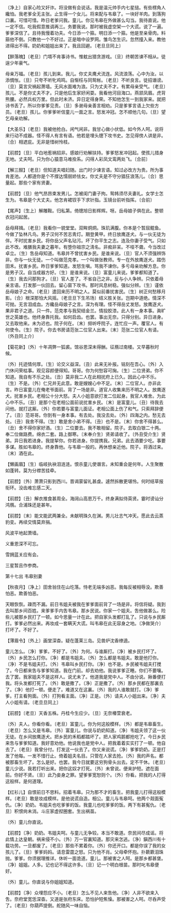 <!-- { "loadSidebar": true } -->
〔净上〕自家心险又奸诈。将没做有会说话。我是温元帅手内七星搥。有些楞角人纔怕。我老爹全无主张。止生得一个女儿。将来配与韦皋了。一块好羊肉。到落狗口裏。可惜可惜。昨日老爹问我。童儿。你见韦皋在外做甚么勾当。我待直说。他一定不信。吃我假意推调再三。务要我说。那时被我虚空架一个大谎。说了一遍。爹爹深信了。且待我慢着功夫。今日添一个箍。明日添一个箍。他是至亲骨肉。料箍他不倒。只教他一个不好过。正是暗中设罗网。雏鸟怎生识。忽然撞入来。教他进得出不得。奶奶和姐姐出来了。我且回避。〔老旦旦同上〕 

【醉落魄】〔老旦〕门壻不肯事诗书。惟躭出猎贪游戏。〔旦〕终朝苦谏不相从。徒逞少年豪气。

母亲万福。〔老旦〕孩儿到来。我儿。你丈夫鹰犬流连。风流浪荡。心中为汝。以添惆怅。〔旦〕只夸不听牝鸡鸣。自惭枉与同鸳帐。〔老旦〕不听良言。徒招谮谤。〔旦〕莫言灾祸起萧墙。无风水面难为浪。只为丈夫不才。有累母亲受气。〔老旦〕孩儿。不是你丈夫不才。只是他后生家好闲耍。我看他河目海口。燕颔凤眉。虎背熊腰。必然兵权万里。但此时未济。异日定得身荣。不知他怎生一到我家来。就把诗书丢了。所以你爹爹见责。〔旦〕多谢母亲善言相劝。只是爹爹言语上欠些方员。〔老旦〕孩儿。你爹爹听信童儿一面之言。怒发冲冠。怎不顺他几句。〔旦〕望乞母亲劝解。 

【大圣乐】〔老旦〕我被他抢白。闲气闲非。我甘心做小伏低。如今外人呵。说将来行动不成器。怪不得人有言有语。他若是埋头牕下攻书史。怎见得傍人讲是非。〔合〕相遮庇。无非是惜树怜枝。

【前腔】〔旦〕平白地惹祸招非。感娘行劝解扶持。爹爹怒发冲冠起。使孩儿措身无地。丈夫呵。只为你心猿意马难拴系。闪得人彩凤文鸾两处飞。〔合前〕 

【解三酲】〔老旦〕但知道夫唱妇随。出门时少谏言语。知过必改方为贵。所为事肯差池。人都道你是个不撑达懦弱娇怯女。你丈夫是不守分猖狂浪荡儿。〔合〕思量起。那些个家有贤妻。

【前腔】〔旦〕他气昂昂束发男儿。怎被闺门妻子拘。鸳帏须尽夫妻礼。女学士怎生为。韦皋是个大丈夫。他怎肯裙钗手下求针指。玉镜台前听指挥。〔合前〕 

【尾声】〔生上〕解雕鞍。归私第。倚牕旭日影辉辉。呀。岳母娘子俱在此。整顿衣冠问起居。

岳母拜揖。〔老旦〕我看你一貌堂堂。双眸炯炯。珠玑满腹。你本是个暂屈鲲鱼。今做了坠林凡鸟。男子汉何不苦志靑灯。期登黄甲。终日放鹰逐犬。与一伙无徒为伴。不时扰害乡民。将你岳父声名玷污。坏了你平生之志。连及你妻子受气。只如此不改。难膳我夫妻之暮年。有堕你祖宗之淸名。非痴非呆。不哑不聋。今当改过卓立。〔生〕吿岳母知道。韦皋并不曾扰害乡民。是谁来说。〔旦〕官人不须强辨饰非。你与一伙无徒。一个叫做范克孝。一个叫做张教师。专一在外放鹰逐犬。踏伤田禾。扰害乡民。昨日爹爹知道。发怒生嗔。骂我不谏你。多亏母亲劝解方息。你是男子汉。自当成器方好。〔生〕是谁来说。〔旦〕富童儿来说。爹爹都知道了。〔生〕我去问那狗才。〔旦〕官人差了。不省自己之非。反与小人争辨。只依着母亲言语。打发那一伙回去。留心窗下攻书。那时风息树稳。强似分辨。〔生〕谨依岳母娘子之命。〔老旦〕遣回来历不明之人。莫似前番扰害民。〔生〕树正何愁移月影。〔合〕根深那怕大风摇。〔老旦旦下生吊场〕结义胜关张。岂期中道绝。情深不可抛。无言泪成血。方纔岳母娘子之言。深为有理。怪不得岳丈发怒。放鹰逐犬。果非君子之道。只一件。范克孝与我契结金兰。情投胶漆。此人有一身本事。眞旷世之英雄也。他终身靠托我。如何启齿。也罢。事出无奈。只得分别。异日进身。又去取他来。未为迟也。院子何在。〔末〕频听呼院子。连忙应一声。覆官人。有何使令。〔生〕院子。你去书房请范张二位官人出来。〔末〕范张二位官人有请。〔外丑同上介〕 

【菊花新】〔外〕十年凋弊一狐裘。馆谷恩深未得酬。征鴈过南楼。又早暮秋时候。

〔外〕托迹情何厚。〔生〕论交义益深。〔丑〕此来无补报。铭刻在吾心。〔外〕入门休问荣枯事。观见容颜便得知。哥哥。你为何愁容可掬。〔生〕二位贤弟。你不知道。我自有不乐之处。〔丑〕莫非我二人在此相扰府上已久。因此心中不乐。〔生〕不是。〔外〕仁兄并无此意。敢是嫂嫂心中不足。〔末〕二位官人。亦非此言。昨日富童儿在俺老爷面前。背了一场是非。道官人收集来历不明之人。放鹰逐犬。扰害乡民。老相公十分大怒。夫人小姐意欲打发二位起身。我官人难舍。为此心中不乐。〔丑〕是那个在老相公面前说扰害乡民。〔末〕是富童儿。〔丑〕待我去问他。就打这厮。〔外〕你若要与富童儿面证。老相公面上伤了和气。只索拜辞便了。〔丑〕范哥哥。你到有一身本事。有去处。我没去处。〔外〕四海之内。愁无去处。〔丑〕我舍不得。〔生〕敢是舍小弟不得。〔丑〕也不是。〔末〕你舍不得甚么。〔丑〕舍不得你家好酒。〔生〕二位要去。我不敢相留。院子。去取白银二十两。奉二位做路费。绵衣二套。路上御寒。〔末奉介生〕贤弟请收了。〔外丑受介生〕贤弟。异日我若进身。我提挈你。你若进身。你提携我。兄弟。此去酒要少吃。事要多谋。胜如韦皋的。终身靠他。与韦皋一般的。再休想亲近他。院子。将酒过来。〔末〕酒在此。 

【懒画眉】〔生〕临岐执袂泪涟涟。恨杀童儿使谮言。未知重会是何年。人生聚散如蓬转。莫为分襟苦挂牵。

【前腔】〔外〕萧萧只影到西川。晋谒蒙留礼甚虔。遽然拆散更堪怜。何时结草报衔环。没齿难忘感二天。

【前腔】〔丑〕解衣推食甚周全。海阔山高恩万千。终身满拟侍英贤。霎时谤讪分鸿鴈。合浦珠还是甚年。

【前腔】〔末〕能文能武两兼全。未献明珠久在渊。男儿壮志气冲天。愿此去云蒸豹变。再续交情莫弃捐。

风波平地起萧墙。

义重恩深不可忘。

雪拥蓝关应有会。

三星暂且作参商。 

第十七出
韦皋别妻

【秋夜月】〔净上〕田舍翁住在山圪落。恃老无端多凶恶。我每反被相辱没。欺善怕恶。欺善怕恶。

天眼恢恢。疎而不漏。前日韦姐夫被我在爹爹面前背了一场是非。将信将疑。我到去叫那乡间百姓。来爹爹手内吿韦皋。那乡民说。你家一个姐夫。吿他做甚么。险些儿被那乡民打了一顿。如今思量一计在此。把自家头发都打乱了。只说与乡民厮打。爹爹必然出来。再妆成一套瞒天大谎。叫韦皋在此无容身之地。〔净做哭介〕打坏了。不好了。 

【薄眉令】〔外上〕画堂深杳。疑在蓬莱三岛。见兽炉沈香缭遶。

童儿怎么。〔净〕爹爹。不好了。〔外〕为何。与谁厮打。〔净〕被乡民打坏了。〔外〕乡民怎么打你。〔净〕都是韦姐夫。〔外〕怎么都是韦姐夫。敢是他打你。〔净〕不是韦姐夫打。〔外〕韦皋叫乡民打你。〔净〕也不是。乡民被韦姐夫打搅了。今日都来吿与爹爹知道。我在门前。却去劝他。我说爹爹正睡。你们不要嚷。去了罢。我家姐夫不是这样人。说尤未了。他道我是党中人。不由分说。揪番便打我。将头发都打死了。〔外〕敢是撒了。〔净〕正是撒了。〔外〕那乡民都在那裏去了。〔净〕他打一顿。便走了。难道又在这裏。〔外〕我的人谁敢就打。〔净〕爹爹。打主看狗面。〔外〕打狗看主面。〔净〕正是。〔外〕请夫人小姐出来。〔净〕夫人小姐有请。〔老旦旦同上〕 

【前腔】〔老旦〕天香五株。丹桂今生应少。〔旦〕无奈椿萱衰老。

〔外〕夫人。你看你看。〔老旦〕富童儿。你为何这般模样。〔外〕都是韦皋畜生。〔老旦〕怎么又是韦皋。〔外〕富童儿。你说与奶奶知道。〔净〕韦姐夫领了这一伙无徒。在乡间放鹰逐犬。把乡民的禾稻都踏坏了。把人家鸡鹅都抢吃了。今日乡民来吿与爹爹知道。我好意劝他。他说我也是党中人。把我着着实实打了一顿。他自去了。〔老旦〕我曾分付。打发这一伙去了。你又来说谎。〔净〕爹爹奶奶。正是打发了他每。一发不惜行止。倚着姐夫名目。只管在人家去抢。〔外〕我的声名。都被那畜生坏了。怎么是好。也罢。我今日就要这穷狗骨头出去。定不干休。〔老旦〕童儿少说。我若打听出来。把你这奴才打死。〔外〕未曾说。便来护短。遮在面前。你好不贤。〔旦〕此乃妾身之罪。望爹爹宽恕则个。〔外〕你看。把我的人打得这般样。是何道理。 

【红衫儿】自恨前日不思料。招着韦皋。只为那不才的畜生。把我童儿打得这般模样。〔老旦〕敢是妆成模样。是他说谎自造。相公。童儿与韦皋呵。他两个觌面寃仇。〔净〕奶奶。韦姐夫也吃爹爹的饭。我童儿也吃爹爹的饭。两下有甚寃仇。〔老旦〕积恨尙未消。斗庄家虚揑圈套。生出祸苗。

〔外〕童儿你直说。 

【前腔】〔净〕奶奶。韦姐夫呵。与童儿无争较。本当不敢道。奈民间尽成谣。将此情上达皇朝。祸来侵不小。〔外〕万一官裏知道。那灾来怎逃。〔净〕鎭西川有十载功劳。一旦都废了。〔老旦〕那些不累着你。〔外〕你还开口。都是你误了我的女孩儿了。〔旦〕爹爹妈妈。请息雷霆之怒。只为他不肖。父母牵怀抱。扑簌簌泪珠抛。爹爹。你须据理推详。休听一面诡道。童儿。那被害之人呵。是那乡都甚堡。〔净〕姐姐。人多。记也记不得这许多。〔旦〕记一个明白根苗。那时叱韦皋便好。

〔外〕童儿。你直说与你姐姐知道。 

【前腔】〔净〕众埋怨应不小。〔老旦〕怎么不见人来吿他。〔净〕人非不欲来入吿。奈府堂宽恁深杳。又道是张府东床。恐怕护短焦懆。那被害之人呵。尽呑声受了。〔老旦〕你葫芦提倒。舵随风一味自恼。

